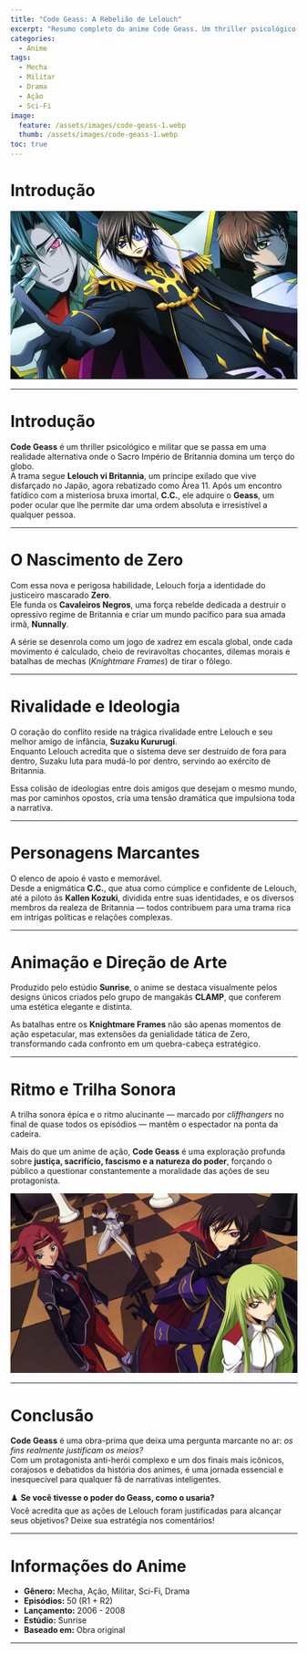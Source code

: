 ```yaml
---
title: "Code Geass: A Rebelião de Lelouch"
excerpt: "Resumo completo do anime Code Geass. Um thriller psicológico e estratégico que questiona os limites entre justiça, poder e sacrifício."
categories:
  - Anime
tags:
  - Mecha
  - Militar
  - Drama
  - Ação
  - Sci-Fi
image:
  feature: /assets/images/code-geass-1.webp
  thumb: /assets/images/code-geass-1.webp
toc: true
---
```


# Introdução

![Lelouch vi Britannia como seu alter ego Zero](/assets/images/code-geass-1.webp)

---

# Introdução

**Code Geass** é um thriller psicológico e militar que se passa em uma realidade alternativa onde o Sacro Império de Britannia domina um terço do globo.  
A trama segue **Lelouch vi Britannia**, um príncipe exilado que vive disfarçado no Japão, agora rebatizado como Área 11. Após um encontro fatídico com a misteriosa bruxa imortal, **C.C.**, ele adquire o **Geass**, um poder ocular que lhe permite dar uma ordem absoluta e irresistível a qualquer pessoa.

---

# O Nascimento de Zero

Com essa nova e perigosa habilidade, Lelouch forja a identidade do justiceiro mascarado **Zero**.  
Ele funda os **Cavaleiros Negros**, uma força rebelde dedicada a destruir o opressivo regime de Britannia e criar um mundo pacífico para sua amada irmã, **Nunnally**.  

A série se desenrola como um jogo de xadrez em escala global, onde cada movimento é calculado, cheio de reviravoltas chocantes, dilemas morais e batalhas de mechas (*Knightmare Frames*) de tirar o fôlego.

---

# Rivalidade e Ideologia

O coração do conflito reside na trágica rivalidade entre Lelouch e seu melhor amigo de infância, **Suzaku Kururugi**.  
Enquanto Lelouch acredita que o sistema deve ser destruído de fora para dentro, Suzaku luta para mudá-lo por dentro, servindo ao exército de Britannia.  

Essa colisão de ideologias entre dois amigos que desejam o mesmo mundo, mas por caminhos opostos, cria uma tensão dramática que impulsiona toda a narrativa.

---

# Personagens Marcantes

O elenco de apoio é vasto e memorável.  
Desde a enigmática **C.C.**, que atua como cúmplice e confidente de Lelouch, até a piloto ás **Kallen Kozuki**, dividida entre suas identidades, e os diversos membros da realeza de Britannia — todos contribuem para uma trama rica em intrigas políticas e relações complexas.

---

# Animação e Direção de Arte

Produzido pelo estúdio **Sunrise**, o anime se destaca visualmente pelos designs únicos criados pelo grupo de mangakás **CLAMP**, que conferem uma estética elegante e distinta.  

As batalhas entre os **Knightmare Frames** não são apenas momentos de ação espetacular, mas extensões da genialidade tática de Zero, transformando cada confronto em um quebra-cabeça estratégico.

---

# Ritmo e Trilha Sonora

A trilha sonora épica e o ritmo alucinante — marcado por *cliffhangers* no final de quase todos os episódios — mantêm o espectador na ponta da cadeira.  

Mais do que um anime de ação, **Code Geass** é uma exploração profunda sobre **justiça, sacrifício, fascismo e a natureza do poder**, forçando o público a questionar constantemente a moralidade das ações de seu protagonista.

![O Knightmare Frame Lancelot em ação](/assets/images/code-geass-2.webp)

---

# Conclusão

**Code Geass** é uma obra-prima que deixa uma pergunta marcante no ar: *os fins realmente justificam os meios?*  
Com um protagonista anti-herói complexo e um dos finais mais icônicos, corajosos e debatidos da história dos animes, é uma jornada essencial e inesquecível para qualquer fã de narrativas inteligentes.

♟️ **Se você tivesse o poder do Geass, como o usaria?**  
Você acredita que as ações de Lelouch foram justificadas para alcançar seus objetivos? Deixe sua estratégia nos comentários!

---

# Informações do Anime

- **Gênero:** Mecha, Ação, Militar, Sci-Fi, Drama  
- **Episódios:** 50 (R1 + R2)  
- **Lançamento:** 2006 - 2008  
- **Estúdio:** Sunrise  
- **Baseado em:** Obra original

---